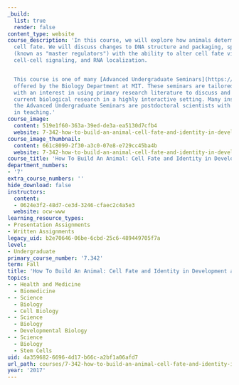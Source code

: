 ```yaml
---
_build:
  list: true
  render: false
content_type: website
course_description: 'In this course, we will explore how animals determine and maintain
  cell fate. We will discuss changes to DNA structure and packaging, special proteins
  (known as "master regulators") with the ability to alter cell fate via transcription,
  cell-cell signaling, and RNA localization.


  This course is one of many [Advanced Undergraduate Seminars](https://biology.mit.edu/undergraduate/current-students/subject-offerings/advanced-undergraduate-seminars/)
  offered by the Biology Department at MIT. These seminars are tailored for students
  with an interest in using primary research literature to discuss and learn about
  current biological research in a highly interactive setting. Many instructors of
  the Advanced Undergraduate Seminars are postdoctoral scientists with a strong interest
  in teaching.'
course_image:
  content: 519e1f60-363a-39ed-de3a-ea5130d7cfb4
  website: 7-342-how-to-build-an-animal-cell-fate-and-identity-in-development-and-disease-fall-2017
course_image_thumbnail:
  content: 661c8099-2f30-a3c0-07e8-e729cc45ba4b
  website: 7-342-how-to-build-an-animal-cell-fate-and-identity-in-development-and-disease-fall-2017
course_title: 'How To Build An Animal: Cell Fate and Identity in Development and Disease'
department_numbers:
- '7'
extra_course_numbers: ''
hide_download: false
instructors:
  content:
  - 0624e3f2-48d7-ce3d-3246-cfaec2c4a5e3
  website: ocw-www
learning_resource_types:
- Presentation Assignments
- Written Assignments
legacy_uid: b2e70646-06be-6cbd-25c6-489449705f7a
level:
- Undergraduate
primary_course_number: '7.342'
term: Fall
title: 'How To Build An Animal: Cell Fate and Identity in Development and Disease'
topics:
- - Health and Medicine
  - Biomedicine
- - Science
  - Biology
  - Cell Biology
- - Science
  - Biology
  - Developmental Biology
- - Science
  - Biology
  - Stem Cells
uid: 4a359682-6696-4d17-b66c-a2bf1a06afd7
url_path: courses/7-342-how-to-build-an-animal-cell-fate-and-identity-in-development-and-disease-fall-2017
year: '2017'
---
```

